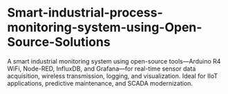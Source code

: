 # Smart-industrial-process-monitoring-system-using-Open-Source-Solutions
A smart industrial monitoring system using open-source tools—Arduino R4 WiFi, Node-RED, InfluxDB, and Grafana—for real-time sensor data acquisition, wireless transmission, logging, and visualization. Ideal for IIoT applications, predictive maintenance, and SCADA modernization.
